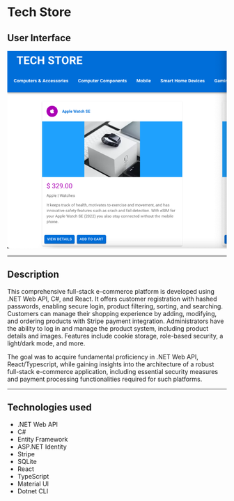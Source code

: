 # Tech Store

## User Interface

![Alt Text](tech-store.png)

---

## Description

This comprehensive full-stack e-commerce platform is developed using .NET Web API, C#, and React. It offers customer registration with hashed passwords, enabling secure login, product filtering, sorting, and searching. Customers can manage their shopping experience by adding, modifying, and ordering products with Stripe payment integration. Administrators have the ability to log in and manage the product system, including product details and images. Features include cookie storage, role-based security, a light/dark mode, and more.

The goal was to acquire fundamental proficiency in .NET Web API, React/Typescript, while gaining insights into the architecture of a robust full-stack e-commerce application, including essential security measures and payment processing functionalities required for such platforms.

---

## Technologies used

- .NET Web API 
- C#
- Entity Framework
- ASP.NET Identity
- Stripe 
- SQLite
- React
- TypeScript
- Material UI
- Dotnet CLI
